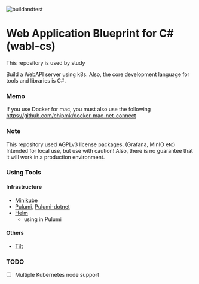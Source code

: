 ![buildandtest](https://github.com/konnta0/wabl-cs/actions/workflows/test.yml/badge.svg)

# Web Application Blueprint for C# (wabl-cs)
This repository is used by study

Build a WebAPI server using k8s. 
Also, the core development language for tools and libraries is C#.

### Memo
If you use Docker for mac, you must also use the following
https://github.com/chipmk/docker-mac-net-connect

### Note
This repository used AGPLv3 license packages. (Grafana, MinIO etc)
Intended for local use, but use with caution!
Also, there is no guarantee that it will work in a production environment.

### Using Tools

#### Infrastructure
- [Minikube](https://github.com/kubernetes/minikube)
- [Pulumi](https://www.pulumi.com/), [Pulumi-dotnet](https://github.com/pulumi/pulumi-dotnet)
- [Helm](https://github.com/helm/helm)
  - using in Pulumi


#### Others
- [Tilt](https://tilt.dev/)


### TODO
* [ ] Multiple Kubernetes node support
